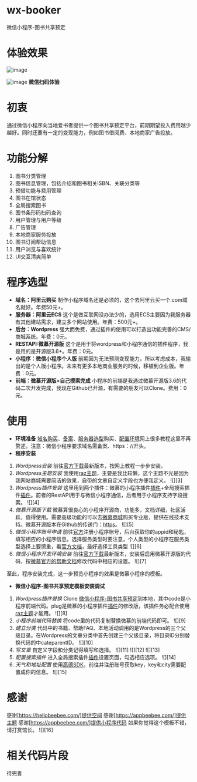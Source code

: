 # wx-booker
 微信小程序-图书共享预定

# 体验效果
![image](https://raw.githubusercontent.com/shiheme/wx-booker/master/viewimg/01.jpg)

![image](https://raw.githubusercontent.com/shiheme/wx-booker/master/viewimg/01.jpg)
**微信扫码体验**

# 初衷
通过微信小程序向当地爱书者提供一个图书共享预定平台，前期期望投入费用越少越好。同时还要有一定的变现能力，例如图书借阅费、本地商家广告投放。

# 功能分解
1. 图书分类管理
2. 图书信息管理，包括介绍和图书相关ISBN、关联分类等
3. 预借功能与费用管理
4. 图书在馆状态
5. 全局搜索图书
6. 图书条形码扫码查询
7. 用户管理与用户等级
8. 广告管理
9. 本地商家服务投放
10. 图书订阅帮助信息
11. 用户浏览与喜欢统计
12. UI交互清爽简单

# 程序选型
- **域名：阿里云购买** 制作小程序域名还是必须的，这个去阿里云买一个.com域名就好。年费50元+。
- **服务器：阿里云ECS** 这个是做互联网没办法少的，选用ECS主要因为我服务器有其他建站需求，建立多个网站使用。年费：500元+。
- **后台：Wordpress** 强大而免费，通过插件的使用可以打造出功能完善的CMS/商城系统。年费：0元。
- **RESTAPI:微慕开源版** 这个是用于将wordpress和小程序通信的插件程序，我是用的是开源版3.6+。年费：0元。
- **小程序：微信小程序个人版** 前期因为无法预测变现能力，所以考虑成本，我输出的是个人版小程序。未来有更多本地商业服务的时候，移植到企业版。年费：0元。
- **前端：微慕开源版+自己摸索完成** 小程序的前端是我通过微慕开源版3.6的代码二次开发完成，我现在Github已开源，有需要的朋友可以Clone。费用：0元。

# 使用
- **环境准备** [域名购买]()、[备案]()、[服务器选型]()购买、[配置环境]()网上很多教程这里不再赘述，注意：微信小程序要求域名需备案、https：//开头。
- **程序安装**
 1. *Wordpress安装* 前往[官方下载]()最新版本，按网上教程一步步安装。
 2. *Wordpress主题安装* 我使用[raz主题]()，主要是我比较懒，这个主题不光是因为我网站商城需要简洁的效果，自带的文章自定义字段也方便我定义。
 ![][3]
 3. *Wordpress插件安装* 这里用到两个插件：微慕的小程序插件[插件]()+全局搜索插件[插件]()。前者的RestAPI用于与微信小程序通信，后者用于小程序支持字段搜索。
 ![][4]
 4. *微慕开源版下载* 微慕算很良心的小程序开源商，功能多，文档详细，社区活跃，值得使用。需要高级功能的可以去[微慕商城]()购买专业版，提供在线技术支持。微慕开源版本在Github的传送门：[https]()。
 ![][5]
 5. *微信小程序账号申请* 前往[官方]()注册小程序账号，后台获取你的appid和秘匙，填写相应的小程序信息。选择服务类型时要注意，个人类型的小程序在服务类型选择上要慎重，看[官方文档]()，最好选择工具类型
 ![][6]
 6. *微信小程序开发环境安装* 前往[官方下载]()最新版本，安装后启用微慕开源版的代码，按[微慕官方的帮助文档]()修改代码中相应的设置。
 ![][7]

至此，程序安装完成，这一步预览小程序的效果是微慕小程序的模板。

- **微信小程序-图书共享预定模板安装调试**
 1. *Wordpress插件替换* Clone [微信小程序-图书共享预定]()到本地，其中code是小程序前端代码。plug是微慕的小程序插件[插件]()的修改版，该插件务必配合使用[raz主题]()才能用。
 ![][8]
 2. *小程序前端代码替换* 将code里的代码复制替换微慕的前端代码即可。
 ![][9]
 3. *建立分类* 代码中的书籍、帮助FAQ、本地活动调用的是Wordpress的三个父级目录。在Wordpress的文章分类中首先创建三个父级目录，将目录ID分别替换代码的中cateparentID。
 ![][10]
 4. *写文章* 自定义字段和分类记得填写和选择。
 ![][11]
 ![][12]
 ![][13]
 5. *配置搜索插件* 进入全局搜索插件[插件]()设置页面，勾选相应选项。
 ![][14]
 6. *天气和地址配置* 使用[高德SDK]()，前往并注册账号获取key，key和city需要配置成你的信息。
 ![][15]

# 感谢
感谢[https://hellobeebee.com/]提供空间
感谢[https://appbeebee.com/]提供主题
感谢[https://appbeebee.com/]提供小程序代码
如果你觉得这个模板不错，请打赏馆长。
![][16]

# 相关代码片段
待完善

